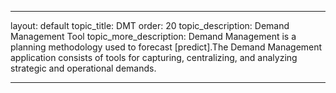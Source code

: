 ---

layout: default
topic_title: DMT
order: 20
topic_description:   Demand Management Tool
topic_more_description: Demand Management is a planning methodology used to forecast [predict].The Demand Management application consists of tools for capturing, centralizing, and analyzing strategic and operational demands.


---